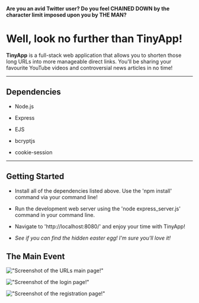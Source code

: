 <p align="center>

## **Are you an avid Twitter user? Do you feel CHAINED DOWN by the character limit imposed upon you by THE MAN?**

# **Well, look no further than TinyApp!**

</p>

**TinyApp** is a full-stack web application that allows you to shorten those long URLs into more manageable direct links. You'll be sharing your favourite YouTube videos and controversial news articles in no time!

---

## Dependencies

- Node.js

- Express

- EJS

- bcryptjs

- cookie-session

-------

## Getting Started

- Install all of the dependencies listed above. Use the 'npm install' command via your command line!

- Run the development web server using the 'node express_server.js' command in your command line.

- Navigate to 'http://localhost:8080/' and enjoy your time with TinyApp!

- *See if you can find the hidden easter egg! I'm sure you'll love it!*

## The Main Event

!["Screenshot of the URLs main page!"](https://github.com/OfficialBirdDaddy/tinyapp/blob/master/docs/login-page.png)

!["Screenshot of the login page!"](https://github.com/OfficialBirdDaddy/tinyapp/blob/master/docs/login-page.png)

!["Screenshot of the registration page!"](https://github.com/OfficialBirdDaddy/tinyapp/blob/master/docs/register-page.png)